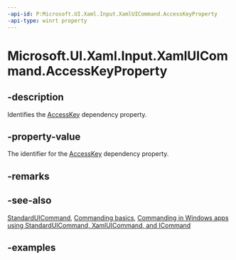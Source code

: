 ```yaml
---
-api-id: P:Microsoft.UI.Xaml.Input.XamlUICommand.AccessKeyProperty
-api-type: winrt property
---
```


<!-- Property syntax.
public DependencyProperty AccessKeyProperty { get; }
-->

# Microsoft.UI.Xaml.Input.XamlUICommand.AccessKeyProperty

## -description

Identifies the [AccessKey](xamluicommand_accesskey.md) dependency property.

## -property-value

The identifier for the [AccessKey](xamluicommand_accesskey.md) dependency property.

## -remarks

## -see-also

[StandardUICommand](standarduicommand.md), [Commanding basics](/windows/uwp/layout/commanding-basics), [Commanding in Windows apps using StandardUICommand, XamlUICommand, and ICommand](/windows/apps/design/controls/commanding)

## -examples

